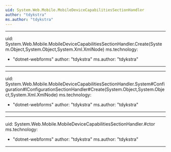 ```yaml
---
uid: System.Web.Mobile.MobileDeviceCapabilitiesSectionHandler
author: "tdykstra"
ms.author: "tdykstra"
---
```


---
uid: System.Web.Mobile.MobileDeviceCapabilitiesSectionHandler.Create(System.Object,System.Object,System.Xml.XmlNode)
ms.technology: 
  - "dotnet-webforms"
author: "tdykstra"
ms.author: "tdykstra"
---

---
uid: System.Web.Mobile.MobileDeviceCapabilitiesSectionHandler.System#Configuration#IConfigurationSectionHandler#Create(System.Object,System.Object,System.Xml.XmlNode)
ms.technology: 
  - "dotnet-webforms"
author: "tdykstra"
ms.author: "tdykstra"
---

---
uid: System.Web.Mobile.MobileDeviceCapabilitiesSectionHandler.#ctor
ms.technology: 
  - "dotnet-webforms"
author: "tdykstra"
ms.author: "tdykstra"
---
